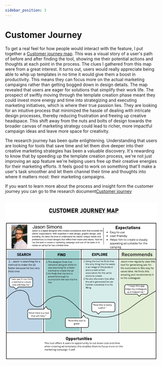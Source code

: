 ```yaml
---
sidebar_position: 3
---
```


# Customer Journey

To get a real feel for how people would interact with the feature, I put together a [Customer journey map](https://www.canva.com/design/DAFNVcQY3x0/y5om5CvnM64ThbUamJNt_Q/edit?utm_content=DAFNVcQY3x0&utm_campaign=designshare&utm_medium=link2&utm_source=sharebutton). This was a visual story of a user's path of before and after finding the tool, showing me their potential actions and thoughts at each point in the process. The clues I gathered from this map were from a great interest. It turns out, users would really appreciate being able to whip up templates in no time it would give them a boost in productivity. This means they can focus more on the actual marketing campaigns rather than getting bogged down in design details.
The map revealed that users are eager for solutions that simplify their work life. The prospect of swiftly moving through the template creation phase meant they could invest more energy and time into strategizing and executing marketing initiatives, which is where their true passion lies. They are looking for an intuitive process that minimized the hassle of dealing with intricate design processes, thereby reducing frustration and freeing up creative headspace. This shift away from the nuts and bolts of design towards the broader canvas of marketing strategy could lead to richer, more impactful campaign ideas and leave more space for creativity.

The research journey has been quite enlightening. Understanding that users are looking for tools that save time and let them dive deeper into their creative marketing strategies has been a valuable discovery. It's rewarding to know that by speeding up the template creation process, we're not just improving an app feature we're helping users free up their creative energies for their marketing efforts. It feels good to work on something that'll make a user's task smoother and let them channel their time and thoughts into where it matters most: their marketing campaigns.

If you want to learn more about the process and insight form the customer journey you can go to the research document[Customer journey](../Research%20Report/1st%20Research%20Phase/Customer%20Journey.md)
##
![Image](../img/customerJourney.png)
